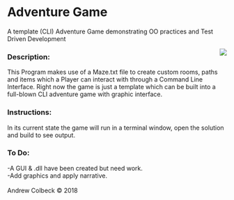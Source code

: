 # Adventure Game
A template (CLI) Adventure Game demonstrating OO practices and Test Driven Development

<img align="right" src="https://gdurl.com/9Rrj">

### Description:
This Program makes use of a Maze.txt file to create custom rooms, paths and items which a Player can interact with through a Command Line Interface.  Right now the game is just a template which can be built into a full-blown CLI adventure game with graphic interface.

### Instructions:
In its current state the game will run in a terminal window, open the solution and build to see output.

### To Do:
-A GUI & .dll have been created but need work.<br>
-Add graphics and apply narrative.
<br><br>Andrew Colbeck © 2018
